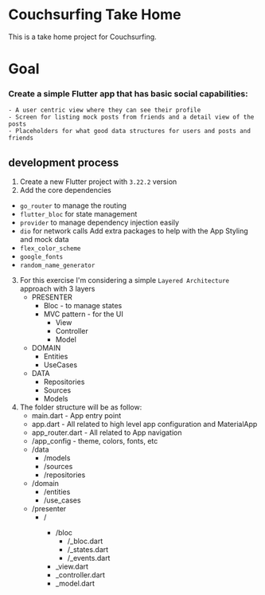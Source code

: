 # Couchsurfing Take Home

This is a take home project for Couchsurfing.

# Goal

### Create a simple Flutter app that has basic social capabilities:
```
- A user centric view where they can see their profile
- Screen for listing mock posts from friends and a detail view of the posts
- Placeholders for what good data structures for users and posts and friends
```

## development process

1. Create a new Flutter project with `3.22.2` version
2. Add the core dependencies
- `go_router` to manage the routing
- `flutter_bloc` for state management
- `provider` to manage dependency injection easily
- `dio` for network calls
Add extra packages to help with the App Styling and mock data
- `flex_color_scheme`
- `google_fonts`
- `random_name_generator`
3. For this exercise I'm considering a simple `Layered Architecture` approach with 3 layers
    - PRESENTER
      - Bloc - to manage states
      - MVC pattern - for the UI
        - View
        - Controller
        - Model
    - DOMAIN
      - Entities
      - UseCases
    - DATA
      - Repositories
      - Sources
      - Models
4. The folder structure will be as follow:
    - main.dart - App entry point
    - app.dart - All related to high level app configuration and MaterialApp
    - app_router.dart - All related to App navigation
    - /app_config - theme, colors, fonts, etc
    - /data
      - /models
      - /sources
      - /repositories
    - /domain
      - /entities
      - /use_cases
    - /presenter
      - /<feature>
        - /bloc
          - /<feature>_bloc.dart
          - /<feature>_states.dart
          - /<feature>_events.dart
        - <feature>_view.dart
        - <feature>_controller.dart
        - <feature>_model.dart